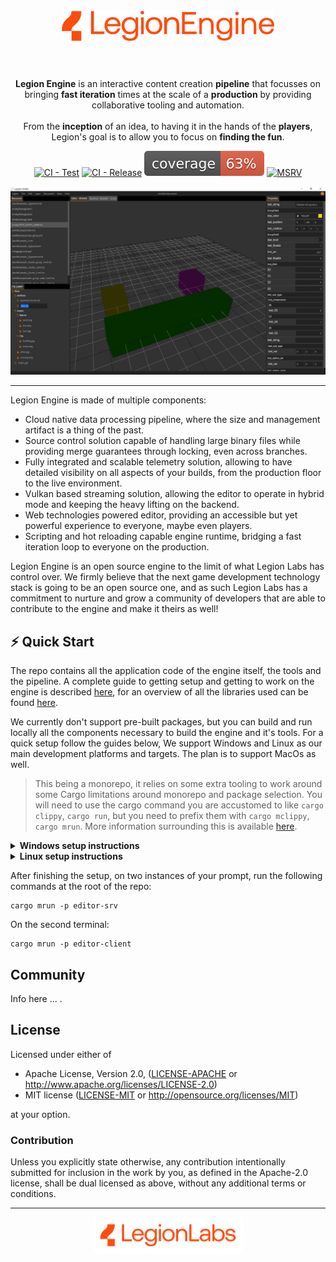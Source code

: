 <h1 align="center">
    <br/>
    <a href="https://legionengine.com"><img alt="Legion Engine" src="https://github.com/legion-labs/legion/raw/main/.github/images/legion-engine-logo.svg", width="340px" ></a>
    <br/>
    <br/>
</h1>

<p align="center">
    <b>Legion Engine</b> is an interactive content creation <b>pipeline</b> that focusses on bringing <b>fast iteration</b> times at the scale of a <b>production</b> by providing collaborative tooling and automation.
    <br/>
    <br/>
    From the <b>inception</b> of an idea, to having it in the hands of the <b>players</b>, Legion's goal is to allow you to focus on <b>finding the fun</b>.
    <br/>
</p>

<p align="center">
    <a href="https://github.com/legion-labs/legion/actions/workflows/ci_test.yml"><img src="https://github.com/legion-labs/legion/actions/workflows/ci_test.yml/badge.svg" alt="CI - Test" style="max-width: 100%;"></a>
    <a href="https://github.com/legion-labs/legion/actions/workflows/release.yml"><img src="https://github.com/legion-labs/legion/actions/workflows/release.yml/badge.svg" alt="CI - Release" style="max-width: 100%;"></a>
    <a href="https://cov.legionengine.com/index.html" rel="nofollow"><img src="https://github.com/legion-labs/legion/raw/main/.github/images/coverage.svg" alt="Coverage"  style="max-width: 100%;"></a>
    <a href="https://www.rust-lang.org/tools/install"><img src="https://img.shields.io/badge/msrv-1.57-green" alt="MSRV" style="max-width: 100%;"></a></p>
</p>

<p align="center">
   <img alt="Legion Engine" src="https://github.com/legion-labs/legion/raw/main/.github/images/snapshot.png" style="max-width: 100%;">
</p>

---

Legion Engine is made of multiple components:

- Cloud native data processing pipeline, where the size and management artifact is a thing of the past.
- Source control solution capable of handling large binary files while providing merge guarantees through locking, even across branches.
- Fully integrated and scalable telemetry solution, allowing to have detailed visibility on all aspects of your builds, from the production floor to the live environment.
- Vulkan based streaming solution, allowing the editor to operate in hybrid mode and keeping the heavy lifting on the backend.
- Web technologies powered editor, providing an accessible but yet powerful experience to everyone, maybe even players.
- Scripting and hot reloading capable engine runtime, bridging a fast iteration loop to everyone on the production.

Legion Engine is an open source engine to the limit of what Legion Labs has control over. We firmly believe that the next game development technology stack is going to be an open source one, and as such Legion Labs has a commitment to nurture and grow a community of developers that are able to contribute to the engine and make it theirs as well!

## ⚡️ Quick Start

The repo contains all the application code of the engine itself, the tools and the pipeline. A complete guide to getting setup and getting to work on the engine is described [here](https://book.legionengine.com), for an overview of all the libraries used can be found [here](https://api.legionengine.com).

We currently don't support pre-built packages, but you can build and run locally all the components necessary to build the engine and it's tools. For a quick setup follow the guides below, We support Windows and Linux as our main development platforms and targets. The plan is to support MacOs as well.

> This being a monorepo, it relies on some extra tooling to work around some Cargo limitations around monorepo and package selection. You will need to use the cargo command you are accustomed to like `cargo clippy`, `cargo run`, but you need to prefix them with `cargo mclippy`, `cargo mrun`. More information surrounding this is available [here](https://book.legionengine.com/link_to_monorepo_tooling).

<details><summary><b>Windows setup instructions</b></summary>

First you need to have a valid Visual Studio 2019 or above toolchain installed, if you don't you can install the [Visual Studio build tools instead](https://aka.ms/vs/17/release/vs_BuildTools.exe) with `Desktop Development with C++` packages. For the remaining dependencies we recommend using [scoop](https://scoop.sh/) to install the necessary dependencies:

- on a powershell prompt (locate and select powershell on the Start menu)

```powershell
Invoke-Expression (New-Object System.Net.WebClient).DownloadString('https://get.scoop.sh')
```

- if you get an error you might need to change the execution policy with, the repeat the previous step:

```
Set-ExecutionPolicy RemoteSigned -scope CurrentUser
```

- Add Legion Labs bucket and the extras bucket

```powershell
scoop bucket add legion-labs https://github.com/legion-labs/scoop-bucket
scoop bucket add extras
```

- install Rust dependencies by running the following commands on a powershell prompt:

```powershell
scoop install rustup-msvc
scoop install legion-labs/vulkan
scoop install cmake
scoop install ninja
scoop install nasm
```

- Install the front end dependencies by running the following commands on a powershell prompt:

```powershell
scoop install nvm
scoop install protobuf
nvm install 16.10.0
nvm use 16.10.0
npm -g i pnpm
```

</details>

<details><summary><b>Linux setup instructions</b></summary>

Linux steps here.

</details>

After finishing the setup, on two instances of your prompt, run the following commands at the root of the repo:

```
cargo mrun -p editor-srv
```

On the second terminal:

```
cargo mrun -p editor-client
```

## Community

Info here ... .

## License

Licensed under either of

- Apache License, Version 2.0, ([LICENSE-APACHE](LICENSE-APACHE) or http://www.apache.org/licenses/LICENSE-2.0)
- MIT license ([LICENSE-MIT](LICENSE-MIT) or http://opensource.org/licenses/MIT)

at your option.

### Contribution

Unless you explicitly state otherwise, any contribution intentionally submitted for inclusion in the work by you, as defined in the Apache-2.0 license, shall be dual licensed as above, without any
additional terms or conditions.

---

<p align="center">
    <a href="https://legionlabs.com"><img alt="Legion Labs" src="https://github.com/legion-labs/legion/raw/main/.github/images/legion-labs-logo.svg", width="240px" ></a>
</p>
